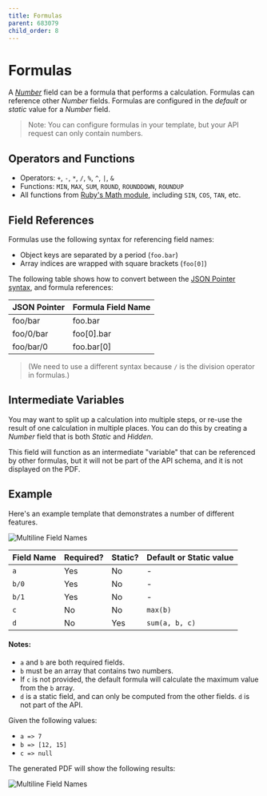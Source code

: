 ```yaml
---
title: Formulas
parent: 683079
child_order: 8
---
```


# Formulas

A [_Number_](./field-data-types) field can be a formula that performs a calculation. Formulas can reference other _Number_ fields. Formulas are configured in the _default_ or _static_ value for a _Number_ field.

> Note: You can configure formulas in your template, but your API request can only contain numbers.

## Operators and Functions

- Operators: `+`, `-`, `*`, `/`, `%`, `^`, `|`, `&`
- Functions: `MIN`, `MAX`, `SUM`, `ROUND`, `ROUNDDOWN`, `ROUNDUP`
- All functions from [Ruby's Math module](https://ruby-doc.org/core-2.4.2/Math.html), including `SIN`, `COS`, `TAN`, etc.

## Field References

Formulas use the following syntax for referencing field names:

- Object keys are separated by a period (`foo.bar`)
- Array indices are wrapped with square brackets (`foo[0]`)

The following table shows how to convert between the [JSON Pointer syntax](./field-names), and formula references:

| JSON Pointer | Formula Field Name |
| ------------ | ------------------ |
| foo/bar      | foo.bar            |
| foo/0/bar    | foo[0].bar         |
| foo/bar/0    | foo.bar[0]         |

> (We need to use a different syntax because `/` is the division operator in formulas.)

## Intermediate Variables

You may want to split up a calculation into multiple steps, or re-use the result of one calculation
in multiple places. You can do this by creating a _Number_ field that is both _Static_ and _Hidden_.

This field will function as an intermediate "variable" that can be referenced by other formulas, but it will
not be part of the API schema, and it is not displayed on the PDF.

## Example

Here's an example template that demonstrates a number of different features.

![Multiline Field Names](../../images/template_editor/formula-example-01.png#margin=1rem)

| Field Name | Required? | Static? | Default or Static value |
| ---------- | --------- | ------- | ----------------------- |
| `a`        | Yes       | No      | -                       |
| `b/0`      | Yes       | No      | -                       |
| `b/1`      | Yes       | No      | -                       |
| `c`        | No        | No      | `max(b)`                |
| `d`        | No        | Yes     | `sum(a, b, c)`          |

#### Notes:

- `a` and `b` are both required fields.
- `b` must be an array that contains two numbers.
- If `c` is not provided, the default formula will calculate the maximum value from the `b` array.
- `d` is a static field, and can only be computed from the other fields. `d` is not part of the API.

Given the following values:

- `a => 7`
- `b => [12, 15]`
- `c => null`

The generated PDF will show the following results:

![Multiline Field Names](../../images/template_editor/formula-example-02.png#margin=1rem)